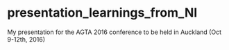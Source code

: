 # presentation_learnings_from_NI
My presentation for the AGTA 2016 conference to be held in Auckland (Oct 9-12th, 2016)
